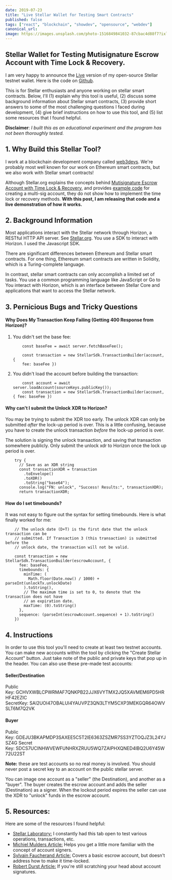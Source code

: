 ```yaml
---
date: 2019-07-23
title: "Live Stellar Wallet for Testing Smart Contracts"
published: false
tags: ["react", "blockchain", "showdev", "opensource", "webdev"]
canonical_url:
image: https://images.unsplash.com/photo-1516849841032-87cbac4d88f7?ixlib=rb-1.2.1&ixid=eyJhcHBfaWQiOjEyMDd9&auto=format&fit=crop&w=1650&q=80
---
```


## Stellar Wallet for Testing Mutisignature Escrow Account with Time Lock & Recovery.

I am very happy to announce the [Live](https://stellar-wallet.netlify.com) version of my open-source Stellar testnet wallet. Here is the code on [Github](https://github.com/edezekiel/stellar-wallet).

This is for Stellar enthusiasts and anyone working on stellar smart contracts. Below, I'll (1) explain why this tool is useful, (2) discuss some background information about Stellar smart contracts, (3) provide short answers to some of the most challenging questions I faced during development, (4) give brief instructions on how to use this tool, and (5) list some resources that I found helpful.

**Disclaimer**: _I built this as an educational experiment and the program has not been thoroughly tested._

## 1. Why Build this Stellar Tool?

I work at a blockchain development company called [web3devs](https://web3devs.com/). We're probably most well known for our work on Ethereum smart contracts, but we also work with Stellar smart contracts!

Although Stellar.org explains the concepts behind [Mutisignature Escrow Account with Time Lock & Recovery](https://www.stellar.org/developers/guides/walkthroughs/stellar-smart-contracts.html), and provides [example code](https://www.stellar.org/developers/js-stellar-base/reference/base-examples.html) for creating a multi-sig account, they do not show how to implement the time lock or recovery methods. **With this post, I am releasing that code and a live demonstration of how it works.**

## 2. Background Information

Most applications interact with the Stellar network through Horizon, a RESTful HTTP API server. See [Stellar.org](https://www.stellar.org/developers/guides/get-started/). You use a SDK to interact with Horizon. I used the Javascript SDK.

There are significant differences between Ethereum and Stellar smart contracts. For one thing, Ethereum smart contracts are written in Solidity, which is a Turing-complete language.

In contrast, stellar smart contracts can only accomplish a limited set of tasks. You use a common programming language like JavaScript or Go to You interact with Horizon, which is an interface between Stellar Core and applications that want to access the Stellar network.

## 3. Pernicious Bugs and Tricky Questions

#### Why Does My Transaction Keep Failing (Getting 400 Response from Horizon)?

1.  You didn't set the base fee:

            const baseFee = await server.fetchBaseFee();

            const transaction = new StellarSdk.TransactionBuilder(account, {
            fee: baseFee })

2.  You didn't load the account before building the transaction:

            const account = await server.loadAccount(sourceKeys.publicKey());
            const transaction = new StellarSdk.TransactionBuilder(account, { fee: baseFee })

#### Why can't I submit the Unlock XDR to Horizon?

You may be trying to submit the XDR too early. The unlock XDR can only be submitted _after_ the lock-up period is over. This is a little confusing, because you have to create the unlock transaction _before_ the lock-up period is over.

The solution is signing the unlock transaction, and saving that transaction somewhere publicly. Only submit the unlock xdr to Horizon once the lock up period is over.

        try {
          // Save as an XDR string
          const transactionXDR = transaction
            .toEnvelope()
            .toXDR()
            .toString("base64");
          console.log("FN: unlock", "Success! Results:", transactionXDR);
          return transactionXDR;

#### How do I set timebounds?

It was not easy to figure out the syntax for setting timebounds. Here is what finally worked for me:

        // The unlock date (D+T) is the first date that the unlock transaction can be
        // submitted. If Transaction 3 (this transaction) is submitted before the
        // unlock date, the transaction will not be valid.

        const transaction = new StellarSdk.TransactionBuilder(escrowAccount, {
          fee: baseFee,
          timebounds: {
            minTime: (
              Math.floor(Date.now() / 1000) + parseInt(unlockTx.unlockDate)
            ).toString(),
            // The maximum time is set to 0, to denote that the transaction does not have
            // an expiration date.
            maxTime: (0).toString()
          },
          sequence: (parseInt(escrowAccount.sequence) + 1).toString()
        })

## 4. Instructions

In order to use this tool you'll need to create at least two testnet accounts. You can make new accounts within the tool by clicking the "Create Stellar Account" button. Just take note of the public and private keys that pop up in the header. You can also use these pre-made test accounts:

<section>

#### Seller/Destination

Public Key: GCHVXWBLCPWRMAF7QNKPB22JJX6VYTMX2JQ5XAVMEM6PD5HRHF42EZIC SecretKey: SAI2UOI47OBALUI4YAUVPZ3QN3LTYM5CXP3MEKGQR64OWVSLT6M7Q2VK

#### Buyer

Public Key: GDEJU3BKAPMDP3SAXEE5C5T2IE6363ZSZMR7SS3YZTOQJZ3L24YJSZ4G Secret Key: SDCS7UCINHWVEWFUNHRXZRUU5WQ7ZAIPHXQNED4IBQ2U6Y45W72U22ST

</section>

**Note:** these are test accounts so no real money is involved. You should never post a secret key to an account on the public stellar server.

You can image one account as a "seller" (the Destination), and another as a "buyer". The buyer creates the escrow account and adds the seller (Destination) as a signer. When the lockout period expires the seller can use the XDR to "unlock" funds in the escrow account.

## 5. Resources:

Here are some of the resources I found helpful:

- [Stellar Laboratory:](https://www.stellar.org/laboratory/) I constantly had this tab open to test various operations, transactions, etc.
- [Michiel Mulders Article:](https://medium.com/wearetheledger/stellar-escrow-smart-contract-development-4c43ef32ac4b) Helps you get a little more familiar with the concept of account signers.
- [Sylvain Faucherand Article:](https://medium.com/coinmonks/simple-escrow-contract-using-stellar-67aa799f7db) Covers a basic escrow account, but doesn't address how to make it time-locked.
- [Robert Durst Article:](https://hackernoon.com/i-just-wrote-a-stellar-smart-contract-pt-2-lets-dive-a-little-deeper-a8dae19b9d0a) If you're still scratching your head about account signatures.
